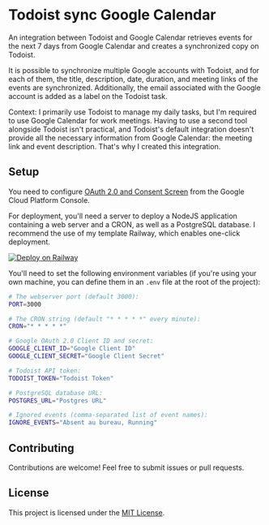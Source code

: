 # Todoist sync Google Calendar
An integration between Todoist and Google Calendar retrieves events for the next 7 days from Google Calendar and creates a synchronized copy on Todoist.

It is possible to synchronize multiple Google accounts with Todoist, and for each of them, the title, description, date, duration, and meeting links of the events are synchronized. Additionally, the email associated with the Google account is added as a label on the Todoist task.

Context: I primarily use Todoist to manage my daily tasks, but I'm required to use Google Calendar for work meetings. Having to use a second tool alongside Todoist isn't practical, and Todoist's default integration doesn't provide all the necessary information from Google Calendar: the meeting link and event description. That's why I created this integration.

## Setup
You need to configure [OAuth 2.0 and Consent Screen](https://support.google.com/cloud/answer/6158849) from the Google Cloud Platform Console.

For deployment, you'll need a server to deploy a NodeJS application containing a web server and a CRON, as well as a PostgreSQL database. I recommend the use of my template Railway, which enables one-click deployment.

[![Deploy on Railway](https://railway.app/button.svg)](https://railway.app/template/AP1rpk?referralCode=J6p1cI)

You'll need to set the following environment variables (if you're using your own machine, you can define them in an `.env` file at the root of the project):
```sh
# The webserver port (default 3000):
PORT=3000

# The CRON string (default "* * * * *" every minute):
CRON="* * * * *"

# Google OAuth 2.0 Client ID and secret:
GOOGLE_CLIENT_ID="Google Client ID"
GOOGLE_CLIENT_SECRET="Google Client Secret"

# Todoist API token:
TODOIST_TOKEN="Todoist Token"

# PostgreSQL database URL:
POSTGRES_URL="Postgres URL"

# Ignored events (comma-separated list of event names):
IGNORE_EVENTS="Absent au bureau, Running"
```

## Contributing
Contributions are welcome! Feel free to submit issues or pull requests.

## License
This project is licensed under the [MIT License](./LICENSE).